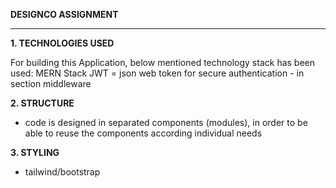 

__DESIGNCO ASSIGNMENT__
____________________

__1. TECHNOLOGIES USED__

For building this Application, below mentioned technology stack has been used:
MERN Stack
JWT = json web token for secure authentication - in section middleware

__2. STRUCTURE__
- code is designed in separated components (modules), 
in order to be able to reuse the components according individual needs

__3. STYLING__
- tailwind/bootstrap
